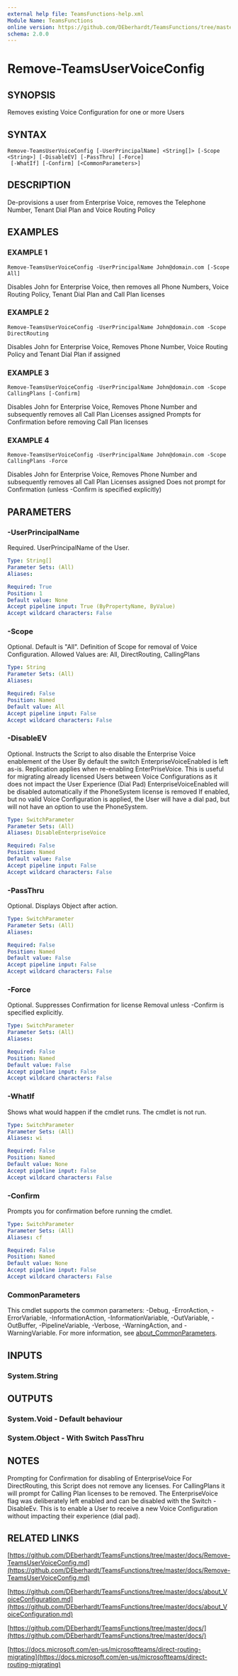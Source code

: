 ```yaml
---
external help file: TeamsFunctions-help.xml
Module Name: TeamsFunctions
online version: https://github.com/DEberhardt/TeamsFunctions/tree/master/docs/Remove-TeamsUserVoiceConfig.md
schema: 2.0.0
---
```


# Remove-TeamsUserVoiceConfig

## SYNOPSIS
Removes existing Voice Configuration for one or more Users

## SYNTAX

```
Remove-TeamsUserVoiceConfig [-UserPrincipalName] <String[]> [-Scope <String>] [-DisableEV] [-PassThru] [-Force]
 [-WhatIf] [-Confirm] [<CommonParameters>]
```

## DESCRIPTION
De-provisions a user from Enterprise Voice, removes the Telephone Number, Tenant Dial Plan and Voice Routing Policy

## EXAMPLES

### EXAMPLE 1
```
Remove-TeamsUserVoiceConfig -UserPrincipalName John@domain.com [-Scope All]
```

Disables John for Enterprise Voice, then removes all Phone Numbers, Voice Routing Policy, Tenant Dial Plan and Call Plan licenses

### EXAMPLE 2
```
Remove-TeamsUserVoiceConfig -UserPrincipalName John@domain.com -Scope DirectRouting
```

Disables John for Enterprise Voice, Removes Phone Number, Voice Routing Policy and Tenant Dial Plan if assigned

### EXAMPLE 3
```
Remove-TeamsUserVoiceConfig -UserPrincipalName John@domain.com -Scope CallingPlans [-Confirm]
```

Disables John for Enterprise Voice, Removes Phone Number and subsequently removes all Call Plan Licenses assigned
Prompts for Confirmation before removing Call Plan licenses

### EXAMPLE 4
```
Remove-TeamsUserVoiceConfig -UserPrincipalName John@domain.com -Scope CallingPlans -Force
```

Disables John for Enterprise Voice, Removes Phone Number and subsequently removes all Call Plan Licenses assigned
Does not prompt for Confirmation (unless -Confirm is specified explicitly)

## PARAMETERS

### -UserPrincipalName
Required.
UserPrincipalName of the User.

```yaml
Type: String[]
Parameter Sets: (All)
Aliases:

Required: True
Position: 1
Default value: None
Accept pipeline input: True (ByPropertyName, ByValue)
Accept wildcard characters: False
```

### -Scope
Optional.
Default is "All".
Definition of Scope for removal of Voice Configuration.
Allowed Values are: All, DirectRouting, CallingPlans

```yaml
Type: String
Parameter Sets: (All)
Aliases:

Required: False
Position: Named
Default value: All
Accept pipeline input: False
Accept wildcard characters: False
```

### -DisableEV
Optional.
Instructs the Script to also disable the Enterprise Voice enablement of the User
By default the switch EnterpriseVoiceEnabled is left as-is.
Replication applies when re-enabling EnterPriseVoice.
This is useful for migrating already licensed Users between Voice Configurations as it does not impact the User Experience (Dial Pad)
EnterpriseVoiceEnabled will be disabled automatically if the PhoneSystem license is removed
If enabled, but no valid Voice Configuration is applied, the User will have a dial pad, but will not have an option to use the PhoneSystem.

```yaml
Type: SwitchParameter
Parameter Sets: (All)
Aliases: DisableEnterpriseVoice

Required: False
Position: Named
Default value: False
Accept pipeline input: False
Accept wildcard characters: False
```

### -PassThru
Optional.
Displays Object after action.

```yaml
Type: SwitchParameter
Parameter Sets: (All)
Aliases:

Required: False
Position: Named
Default value: False
Accept pipeline input: False
Accept wildcard characters: False
```

### -Force
Optional.
Suppresses Confirmation for license Removal unless -Confirm is specified explicitly.

```yaml
Type: SwitchParameter
Parameter Sets: (All)
Aliases:

Required: False
Position: Named
Default value: False
Accept pipeline input: False
Accept wildcard characters: False
```

### -WhatIf
Shows what would happen if the cmdlet runs.
The cmdlet is not run.

```yaml
Type: SwitchParameter
Parameter Sets: (All)
Aliases: wi

Required: False
Position: Named
Default value: None
Accept pipeline input: False
Accept wildcard characters: False
```

### -Confirm
Prompts you for confirmation before running the cmdlet.

```yaml
Type: SwitchParameter
Parameter Sets: (All)
Aliases: cf

Required: False
Position: Named
Default value: None
Accept pipeline input: False
Accept wildcard characters: False
```

### CommonParameters
This cmdlet supports the common parameters: -Debug, -ErrorAction, -ErrorVariable, -InformationAction, -InformationVariable, -OutVariable, -OutBuffer, -PipelineVariable, -Verbose, -WarningAction, and -WarningVariable. For more information, see [about_CommonParameters](http://go.microsoft.com/fwlink/?LinkID=113216).

## INPUTS

### System.String
## OUTPUTS

### System.Void - Default behaviour
### System.Object - With Switch PassThru
## NOTES
Prompting for Confirmation for disabling of EnterpriseVoice
For DirectRouting, this Script does not remove any licenses.
For CallingPlans it will prompt for Calling Plan licenses to be removed.
The EnterpriseVoice flag was deliberately left enabled and can be disabled with the Switch -DisableEv.
This is to enable a User to receive a new Voice Configuration without impacting their experience (dial pad).

## RELATED LINKS

[https://github.com/DEberhardt/TeamsFunctions/tree/master/docs/Remove-TeamsUserVoiceConfig.md](https://github.com/DEberhardt/TeamsFunctions/tree/master/docs/Remove-TeamsUserVoiceConfig.md)

[https://github.com/DEberhardt/TeamsFunctions/tree/master/docs/about_VoiceConfiguration.md](https://github.com/DEberhardt/TeamsFunctions/tree/master/docs/about_VoiceConfiguration.md)

[https://github.com/DEberhardt/TeamsFunctions/tree/master/docs/](https://github.com/DEberhardt/TeamsFunctions/tree/master/docs/)

[https://docs.microsoft.com/en-us/microsoftteams/direct-routing-migrating](https://docs.microsoft.com/en-us/microsoftteams/direct-routing-migrating)

